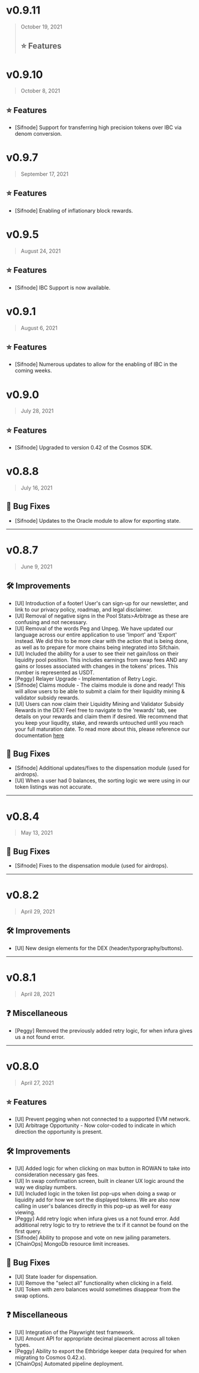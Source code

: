 # v0.9.11
> October 19, 2021
> 
> ## ⭐ Features

# v0.9.10
> October 8, 2021
>
## ⭐ Features

- [Sifnode] Support for transferring high precision tokens over IBC via denom conversion.

# v0.9.7
> September 17, 2021
>
## ⭐ Features

- [Sifnode] Enabling of inflationary block rewards.

# v0.9.5
> August 24, 2021
>
## ⭐ Features

- [Sifnode] IBC Support is now available.

# v0.9.1
> August 6, 2021
>
## ⭐ Features

- [Sifnode] Numerous updates to allow for the enabling of IBC in the coming weeks.

# v0.9.0
> July 28, 2021
>
## ⭐ Features

- [Sifnode] Upgraded to version 0.42 of the Cosmos SDK.

# v0.8.8
> July 16, 2021
>
## 🐛 Bug Fixes

- [Sifnode] Updates to the Oracle module to allow for exporting state.

----

# v0.8.7
> June 9, 2021
>
## 🛠 Improvements

- [UI] Introduction of a footer! User's can sign-up for our newsletter, and link to our privacy policy, roadmap, and legal disclaimer.
- [UI] Removal of negative signs in the Pool Stats>Arbitrage as these are confusing and not necessary.
- [UI] Removal of the words Peg and Unpeg. We have updated our language across our entire application to use 'Import' and 'Export' instead. We did this to be more clear with the action that is being done, as well as to prepare for more chains being integrated into Sifchain.
- [UI] Included the ability for a user to see their net gain/loss on their liquidity pool position. This includes earnings from swap fees AND any gains or losses associated with changes in the tokens' prices. This number is represented as USDT.
- [Peggy] Relayer Upgrade - Implementation of Retry Logic.
- [Sifnode] Claims module - The claims module is done and ready! This will allow users to be able to submit a claim for their liquidity mining & validator subsidy rewards.
- [UI] Users can now claim their Liquidity Mining and Validator Subsidy Rewards in the DEX! Feel free to navigate to the 'rewards' tab, see details on your rewards and claim them if desired. We recommend that you keep your liqudity, stake, and rewards untouched until you reach your full maturation date. To read more about this, please reference our documentation [here](https://docs.sifchain.finance/resources/rewards-programs#liquidity-mining-and-validator-subsidy-rewards-on-sifchain)

## 🐛 Bug Fixes

- [Sifnode] Additional updates/fixes to the dispensation module (used for airdrops).
- [UI] When a user had 0 balances, the sorting logic we were using in our token listings was not accurate.

----

# v0.8.4
> May 13, 2021

## 🐛 Bug Fixes

- [Sifnode] Fixes to the dispensation module (used for airdrops).

----

# v0.8.2
> April 29, 2021

## 🛠 Improvements

- [UI] New design elements for the DEX (header/typorgraphy/buttons).

----

# v0.8.1
> April 28, 2021

## ❓ Miscellaneous

- [Peggy] Removed the previously added retry logic, for when infura gives us a not found error.

----

# v0.8.0
> April 27, 2021

## ⭐ Features

- [UI] Prevent pegging when not connected to a supported EVM network.
- [UI] Arbitrage Opportunity - Now color-coded to indicate in which direction the opportunity is present.

## 🛠 Improvements

- [UI] Added logic for when clicking on max button in ROWAN to take into consideration necessary gas fees.
- [UI] In swap confirmation screen, built in cleaner UX logic around the way we display numbers.
- [UI] Included logic in the token list pop-ups when doing a swap or liquidity add for how we sort the displayed tokens. We are also now calling in user's balances directly in this pop-up as well for easy viewing.
- [Peggy] Add retry logic when infura gives us a not found error. Add additional retry logic to try to retrieve the tx if it cannot be found on the first query.
- [Sifnode] Ability to propose and vote on new jailing parameters.
- [ChainOps] MongoDb resource limit increases.

## 🐛 Bug Fixes

- [UI] State loader for dispensation.
- [UI] Remove the "select all" functionality when clicking in a field.
- [UI] Token with zero balances would sometimes disappear from the swap options.

## ❓ Miscellaneous

- [UI] Integration of the Playwright test framework.
- [UI] Amount API for appropriate decimal placement across all token types.
- [Peggy] Ability to export the Ethbridge keeper data (required for when migrating to Cosmos 0.42.x).
- [ChainOps] Automated pipeline deployment.
